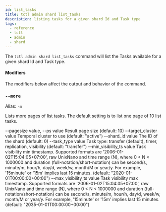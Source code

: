 ```yaml
---
id: list_tasks
title: tctl admin shard list_tasks
description: listing tasks for a given shard Id and Task type
tags:
  - reference
  - tctl
  - admin
  - shard
---
```


The `tctl admin shard list_tasks` command will list the Tasks available for a given shard Id and Task type.

#### Modifiers

The modifiers below affect the output and behavior of the command.

### `--more`
Alias: `-m`

Lists more pages of list tasks.
The default setting is to list one page of 10 list tasks.

   --pagesize value, --ps value  Result page size (default: 10)
   --target_cluster value        Temporal cluster to use (default: "active")
   --shard_id value              The ID of the shard (default: 0)
   --task_type value             Task type: transfer (default), timer, replication, visibility (default: "transfer")
   --min_visibility_ts value     Task visibility min timestamp. Supported formats are '2006-01-02T15:04:05+07:00', raw UnixNano and time range (N<duration>), where 0 < N < 1000000 and duration (full-notation/short-notation) can be second/s, minute/m, hour/h, day/d, week/w, month/M or year/y. For example, '15minute' or '15m' implies last 15 minutes. (default: "2020-01-01T00:00:00+00:00")
   --max_visibility_ts value     Task visibility max timestamp. Supported formats are '2006-01-02T15:04:05+07:00', raw UnixNano and time range (N<duration>), where 0 < N < 1000000 and duration (full-notation/short-notation) can be second/s, minute/m, hour/h, day/d, week/w, month/M or year/y. For example, '15minute' or '15m' implies last 15 minutes. (default: "2035-01-01T00:00:00+00:00")